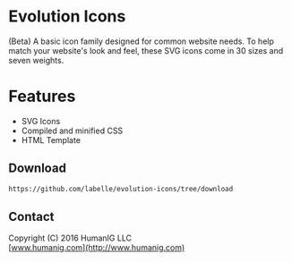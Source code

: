 # Evolution Icons
(Beta) A basic icon family designed for common website needs.
To help match your website's look and feel, these SVG icons come in 30 sizes and seven weights.

# Features

* SVG Icons
* Compiled and minified CSS
* HTML Template

## Download

```bash
https://github.com/labelle/evolution-icons/tree/download
```

## Contact
Copyright (C) 2016 HumanIG LLC<br>
[www.humanig.com](http://www.humanig.com)<br>
